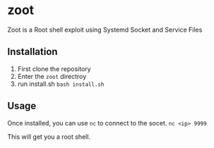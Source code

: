 # zoot

Zoot is a Root shell exploit using Systemd Socket and Service Files 


## Installation
1. First clone the repository
2. Enter the `zoot` directroy
3. run install.sh `bash install.sh`

## Usage
Once installed, you can use `nc` to connect to the socet.
`nc <ip> 9999`

This will get you a root shell.